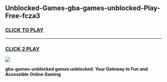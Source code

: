 
## Unblocked-Games-gba-games-unblocked-Play-Free-fcza3
<h3>
<a href="https://premium76.site?title=gba-games-unblocked&ref=10A">CLICK TO PLAY</a></h3>
<hr>

<h3>
<a href="https://premium76.site?title=gba-games-unblocked&ref=10A">CLICK 2 PLAY</a>
  
</h3>

<a href="https://premium76.site?title=gba-games-unblocked&ref=10A"><img src="https://clearcache.store/games.png"></a>


**gba-games-unblocked games unblocked: Your Gateway to Fun and Accessible Online Gaming**
